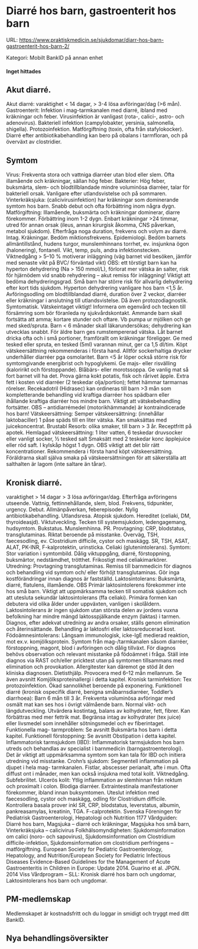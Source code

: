 # Diarré hos barn, gastroenterit hos barn

URL: https://www.praktiskmedicin.se/sjukdomar/diarr-hos-barn-gastroenterit-hos-barn-2/



Kategori: Mobilt BankID på annan enhet

#### Inget hittades

## Akut diarré.

Akut diarré: varaktighet < 14 dagar, > 3-4 lösa avföringar/dag (>6 mån).
Gastroenterit: Infektion i mag-tarmkanalen med diarré, ibland med kräkningar och feber.
Virusinfektion är vanligast (rota-, calici-, astro- och adenovirus). Bakteriell infektion (campylobakter, yersinia, salmonella, shigella). Protozoinfektion. Matförgiftning (toxin, ofta från stafylokocker). Diarré efter antibiotikabehandling kan bero på obalans i tarmfloran, och på överväxt av clostridier.

## Symtom

Virus: Frekventa stora och vattniga diarréer utan blod eller slem. Ofta illamående och kräkningar, sällan hög feber.
Bakterier: Hög feber, buksmärta, slem- och blodtillblandade mindre voluminösa diarréer, talar för bakteriell orsak. Vanligare efter utlandsvistelse och på sommaren.
Vinterkräksjuka: (calicivirusinfektion) har kräkningar som dominerande symtom hos barn. Snabb debut och ofta förbättring inom några dygn.
Matförgiftning: Illamående, buksmärta och kräkningar dominerar, diarre förekommer. Förbättring inom 1-2 dygn.
Enbart kräkningar >24 timmar, utred för annan orsak (ileus, annan kirurgisk åkomma, CNS påverkan, metabol sjukdom).
Efterfråga noga duration, frekvens och volym av diarré. Intag. Kräkningar. Bedöm miktionsfrekvens. Epidemiologi.
Bedöm barnets allmäntillstånd, hudens turgor, munslemhinnans torrhet, ev. insjunkna ögon (halonering), fontanell. Vikt, temp, puls, andra infektionstecken. Viktnedgång > 5–10 % motiverar inläggning (väg barnet vid besöken, jämför med senaste vikt på BVC/ förväntad vikt) OBS: ett törstigt barn kan ha hyperton dehydrering (Na > 150 mmol/L), förlorat mer vätska än salter, risk för hjärnödem vid snabb rehydrering – akut remiss för inläggning!
Viktigt att bedöma dehydreringsgrad. Små barn har större risk för allvarlig dehydrering efter kort tids sjukdom. Hyperton dehydrering vanligare hos barn <1,5 år. Avföringsodling om blodtillblandad diarré, duration över 2 veckor, diarréer eller kräkningar i anslutning till utlandsvistelse. Då även protozodiagnostik.
Symtomatisk. Vätskeintaget viktigt! Informera om egenvård och tecken till försämring som bör föranleda ny sjukvårdskontakt. Ammande barn skall fortsätta att amma; kortare stunder och oftare. Vb pumpa ur mjölken och ge med sked/spruta. Barn < 6 månader skall läkarundersökas; dehydrering kan utvecklas snabbt. För äldre barn ges rumstempererad vätska. Låt barnet dricka ofta och i små portioner, framförallt om kräkningar föreligger. Ge med tesked eller spruta, en tesked (5ml) varannan minut, ger ca 1,5 dl/tim. Köpt vätskeersättning rekommenderas i första hand. Alltför sockerhaltiga drycker underhåller diarréer pga osmolaritet. Barn <5 år löper också större risk för symtomgivande energibrist och hypoglykemi. Ge majs- eller risvälling (kaloririkt och förstoppande). Blåbärs- eller morotssoppa. Ge vanlig mat så fort barnet vill ha det. Prova gärna kokt potatis, fisk och rårivet äpple. Extra fett i kosten vid diarréer (2 teskedar olja/portion); fettet hämmar tarmarnas rörelser.
Recekadotril (Hidrasec) kan ordineras till barn >3 mån som kompletterande behandling vid kraftiga diarréer hos spädbarn eller ihållande kraftiga diarréer hos mindre barn. Viktigt att vätskebehandling fortsätter.
OBS – antidiarrémedel (motorikhämmande) är kontraindicerade hos barn!
Vätskeersättning:
Semper vätskeersättning: (innehållar laktobaciller) 1 påse späds till en liter vätska. Kan smaksättas med juicekoncentrat.
Brustabl Resorb: olika smaker, till barn > 3 år. Receptfritt på apotek.
Hemlagad vätskeersättning: 1 liter vatten, 6 teskedar druvsocker eller vanligt socker, ½ tesked salt Smaksätt med 2 teskedar konc äpplejuice eller röd saft. I kylskåp högst 1 dygn. OBS viktigt att det blir rätt koncentrationer. Rekommendera i första hand köpt vätskeersättning. Föräldrarna skall själva smaka på vätskeersättningen för att säkerställa att salthalten är lagom (inte saltare än tårar).

## Kronisk diarré.

varaktighet > 14 dagar > 3 lösa avföringar/dag.
Efterfråga avföringens utseende. Vattnig, fettinnehållande, slem, blod. Frekvens, tidpunkter, urgency. Debut. Allmänpåverkan, feberepisoder. Nylig antibiotikabehandling. Utlandsresa. Atopisk sjukdom. Hereditet (celiaki, DM, thyroideasjd).
Viktutveckling. Tecken till systemsjukdom, ledengagemang, hudsymtom. Bukstatus. Munslemhinna. PR.
Provtagning: CRP, blodstatus, transglutaminas. Riktat beroende på misstanke. Överväg, TSH, faecesodling, ev. Clostridium difficile, cystor och maskägg. SR, TSH, ASAT, ALAT, PK-INR, F-kalprotektin, urinsticka.
Celiaki (glutenintolerans). Symtom: Stor variation i symtombild. Dålig viktuppgång, diarré, förstoppning, buksmärtor, nedstämdhet, trötthet. Frikostigt med celiakimarkörer. Utredning: Provtagning transglutaminas. Remiss till barnmedicin för diagnos och behandling vid symtom och/ eller förhöjt transglutaminas. Gör inga kostförändringar innan diagnos är fastställd.
Laktosintolerans: Buksmärta, diarré, flatulens, illamående. OBS Primär laktosintolerens förekommer inte hos små barn. Viktigt att uppmärksamma tecken till somatisk sjukdom och att utesluta sekundär laktosintolerans (ffa celiaki).
Primära formen kan debutera vid olika ålder under uppväxten, vanligen i skolåldern. Laktosintolerans är ingen sjukdom utan största delen av jordens vuxna befolkning har mindre mängd laktosspjälkande enzym (laktas) i tarmen. Diagnos, efter adekvat utredning av andra orsaker, ställs genom elimination och återinsättande. Behandling är laktosfri eller laktosreducerad kost.
Födoämnesintolerans: Långsam immunologisk, icke-IgE medierad reaktion, mot ex.v. komjölksprotein. Symtom från mag-/tarmkanalen såsom diarréer, förstoppning, magont, blod i avföringen och dålig tillväxt. För diagnos behövs observation och relevant misstanke på födoämnet i fråga. Ställ inte diagnos via RAST och/eller pricktest utan på symtomen tillsammans med elimination och provokation. Allergitester kan däremot ge stöd åt den kliniska diagnosen. Dietisthjälp. Provocera med 6–12 mån mellanrum. Se även avsnitt Komjölksproteinallergi i detta kapitel.
Kronisk tarminfektion: Tex protozoinfektion. Ökad sannolikhet beroende på exponering.
Funktionell diarré (kronisk ospecifik diarré, benigna småbarnsdiarréer, Toddler’s diarrhoea): Barn 6 mån till 3 år. Frekventa voluminösa avföringar med osmält mat kan ses hos i övrigt välmående barn. Normal vikt- och längdutveckling. Utvärdera kostintag, balans av kolhydrater, fett, fibrer. Kan förbättras med mer fettrik mat. Begränsa intag av kolhydrater (tex juice) eller livsmedel som innehåller sötningsmedel och ev fiberintaget.
Funktionella mag- tarmproblem: Se avsnitt Buksmärta hos barn i detta kapitel.
Funktionell förstoppning: Se avsnitt Obstipation i detta kapitel.
Inflammatorisk tarmsjukdom (IBD):
Inflammatorisk tarmsjukdom hos barn utreds och behandlas av specialist i barnmedicin (barngastroenterologi). Det är viktigt att uppmärksamma symtom som kan tala för IBD och initiera utredning vid misstanke.
Crohn’s sjukdom: Segmentell inflammation på djupet i hela mag- tarmkanalen. Fistlar, abscesser perianalt, afte i mun. Ofta diffust ont i månader, men kan också insjukna med total kolit. Viktnedgång. Subfebrilitet.
Ulcerös kolit: Ytlig inflammation av slemhinnan från rektum och proximalt i colon. Blodiga diarréer. Extraintestinala manifestationer förekommer, ibland innan buksymtomen.
Uteslut infektion med faecesodling, cystor och maskägg, odling för Clostridium difficile. Kontrollera basala prover inkl SR, CRP, blodstatus, leverstatus, albumin, pankreasamylas, kreatinin, TGA. F-calprotektin.
Svenska Föreningen för Pediatrisk Gastroenterologi, Hepatologi och Nutrition
1177 Vårdguiden: Diarré hos barn, Magsjuka – diarré och kräkningar, Magsjuka hos små barn, Vinterkräksjuka – calicivirus
Folkhälsomyndigheten: Sjukdomsinformation om calici (noro- och sapovirus), Sjukdomsinformation om Clostridium difficile-infektion, Sjukdomsinformation om clostridium perfringens – matförgiftning.
European Society for Pediatric Gastroenterology, Hepatology, and Nutrition/European Society for Pediatric Infectious Diseases Evidence-Based Guidelines for the Management of Acute Gastroenteritis in Children in Europe: Update 2014. Guarino et al. JPGN. 2014
Viss Vårdprogram – SLL: Kronisk diarré hos barn och ungdomar, Laktosintolerans hos barn och ungdomar.

## PM-medlemskap

Medlemskapet är kostnadsfritt och du loggar in smidigt och tryggt med ditt BankID.

## Nya behandlingsöversikter

